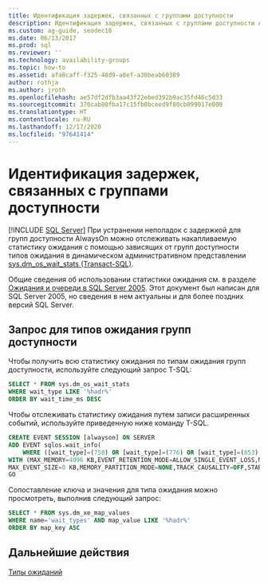 ```yaml
---
title: Идентификация задержек, связанных с группами доступности
description: Идентификация задержек, связанных с группами доступности Always On, с помощью Transact-SQL (T-SQL) и расширенных событий.
ms.custom: ag-guide, seodec18
ms.date: 06/13/2017
ms.prod: sql
ms.reviewer: ''
ms.technology: availability-groups
ms.topic: how-to
ms.assetid: afa8caff-f325-48d9-a8ef-a30beab60389
author: rothja
ms.author: jroth
ms.openlocfilehash: ae57df2dfb3aa43f22ebed392b9ac35fd46c5d33
ms.sourcegitcommit: 370cab80fba17c15fb0bceed9f80cb099017e000
ms.translationtype: HT
ms.contentlocale: ru-RU
ms.lasthandoff: 12/17/2020
ms.locfileid: "97641414"
---
```

# <a name="identify-waits-associated-with-availability-groups"></a>Идентификация задержек, связанных с группами доступности
[!INCLUDE [SQL Server](../../../includes/applies-to-version/sqlserver.md)]
  При устранении неполадок с задержкой для групп доступности AlwaysOn можно отслеживать накапливаемую статистику ожидания с помощью зависящих от групп доступности типов ожидания в динамическом административном представлении [sys.dm_os_wait_stats (Transact-SQL)](~/relational-databases/system-dynamic-management-views/sys-dm-os-wait-stats-transact-sql.md).  
  
 Общие сведения об использовании статистики ожидания см. в разделе [Ожидания и очереди в SQL Server 2005](/previous-versions/sql/sql-server-2005/administrator/cc966413(v=technet.10)). Этот документ был написан для SQL Server 2005, но сведения в нем актуальны и для более поздних версий SQL Server.  
  
## <a name="query-for-availability-groups-wait-types"></a>Запрос для типов ожидания групп доступности  
 Чтобы получить всю статистику ожидания по типам ожидания групп доступности, используйте следующий запрос T-SQL:  
  
```sql  
SELECT * FROM sys.dm_os_wait_stats   
WHERE wait_type LIKE '%hadr%'  
ORDER BY wait_time_ms DESC  
```  
  
 Чтобы отслеживать статистику ожидания путем записи расширенных событий, используйте приведенную ниже команду T-SQL.  
  
```sql
CREATE EVENT SESSION [alwayson] ON SERVER   
ADD EVENT sqlos.wait_info(  
    WHERE ([wait_type]=(758) OR [wait_type]=(776) OR [wait_type]=(853) OR [wait_type]=(833)))  
WITH (MAX_MEMORY=4096 KB,EVENT_RETENTION_MODE=ALLOW_SINGLE_EVENT_LOSS,MAX_DISPATCH_LATENCY=30 SECONDS,  
MAX_EVENT_SIZE=0 KB,MEMORY_PARTITION_MODE=NONE,TRACK_CAUSALITY=OFF,STARTUP_STATE=OFF)  
GO  
```  
  
 Сопоставление ключа и значения для типа ожидания можно просмотреть, выполнив следующий запрос:  
  
```sql
SELECT * FROM sys.dm_xe_map_values   
WHERE name='wait_types' AND map_value LIKE '%hadr%'   
ORDER BY map_key ASC  
```  
  
## <a name="next-steps"></a>Дальнейшие действия  
 [Типы ожиданий](~/relational-databases/system-dynamic-management-views/sys-dm-os-wait-stats-transact-sql.md#WaitTypes)  
  
